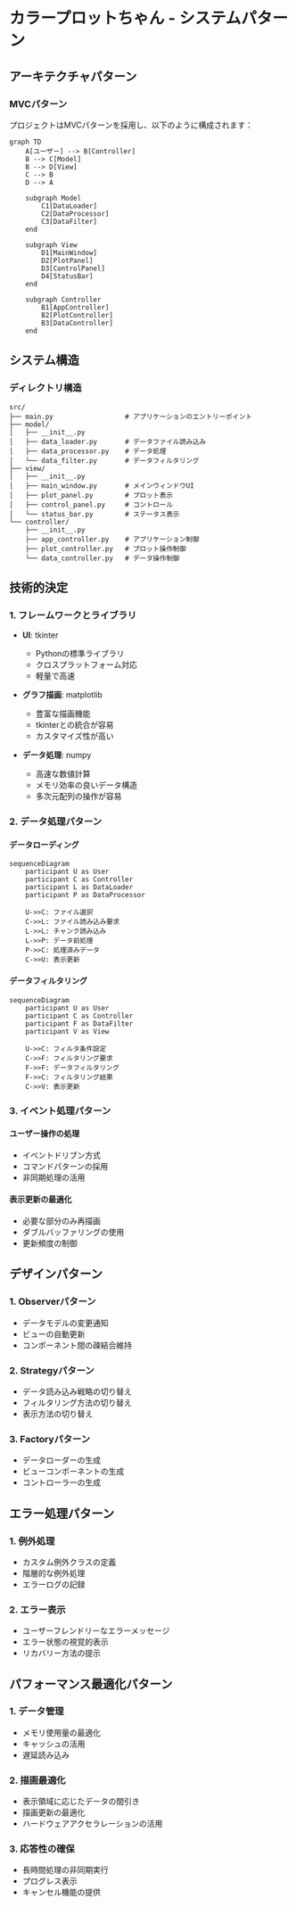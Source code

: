 # カラープロットちゃん - システムパターン

## アーキテクチャパターン

### MVCパターン
プロジェクトはMVCパターンを採用し、以下のように構成されます：

```mermaid
graph TD
    A[ユーザー] --> B[Controller]
    B --> C[Model]
    B --> D[View]
    C --> B
    D --> A
    
    subgraph Model
        C1[DataLoader]
        C2[DataProcessor]
        C3[DataFilter]
    end
    
    subgraph View
        D1[MainWindow]
        D2[PlotPanel]
        D3[ControlPanel]
        D4[StatusBar]
    end
    
    subgraph Controller
        B1[AppController]
        B2[PlotController]
        B3[DataController]
    end
```

## システム構造

### ディレクトリ構造
```
src/
├── main.py                  # アプリケーションのエントリーポイント
├── model/
│   ├── __init__.py
│   ├── data_loader.py       # データファイル読み込み
│   ├── data_processor.py    # データ処理
│   └── data_filter.py       # データフィルタリング
├── view/
│   ├── __init__.py
│   ├── main_window.py       # メインウィンドウUI
│   ├── plot_panel.py        # プロット表示
│   ├── control_panel.py     # コントロール
│   └── status_bar.py        # ステータス表示
└── controller/
    ├── __init__.py
    ├── app_controller.py    # アプリケーション制御
    ├── plot_controller.py   # プロット操作制御
    └── data_controller.py   # データ操作制御
```

## 技術的決定

### 1. フレームワークとライブラリ
- **UI**: tkinter
  - Pythonの標準ライブラリ
  - クロスプラットフォーム対応
  - 軽量で高速

- **グラフ描画**: matplotlib
  - 豊富な描画機能
  - tkinterとの統合が容易
  - カスタマイズ性が高い

- **データ処理**: numpy
  - 高速な数値計算
  - メモリ効率の良いデータ構造
  - 多次元配列の操作が容易

### 2. データ処理パターン

#### データローディング
```mermaid
sequenceDiagram
    participant U as User
    participant C as Controller
    participant L as DataLoader
    participant P as DataProcessor
    
    U->>C: ファイル選択
    C->>L: ファイル読み込み要求
    L->>L: チャンク読み込み
    L->>P: データ前処理
    P->>C: 処理済みデータ
    C->>U: 表示更新
```

#### データフィルタリング
```mermaid
sequenceDiagram
    participant U as User
    participant C as Controller
    participant F as DataFilter
    participant V as View
    
    U->>C: フィルタ条件設定
    C->>F: フィルタリング要求
    F->>F: データフィルタリング
    F->>C: フィルタリング結果
    C->>V: 表示更新
```

### 3. イベント処理パターン

#### ユーザー操作の処理
- イベントドリブン方式
- コマンドパターンの採用
- 非同期処理の活用

#### 表示更新の最適化
- 必要な部分のみ再描画
- ダブルバッファリングの使用
- 更新頻度の制御

## デザインパターン

### 1. Observerパターン
- データモデルの変更通知
- ビューの自動更新
- コンポーネント間の疎結合維持

### 2. Strategyパターン
- データ読み込み戦略の切り替え
- フィルタリング方法の切り替え
- 表示方法の切り替え

### 3. Factoryパターン
- データローダーの生成
- ビューコンポーネントの生成
- コントローラーの生成

## エラー処理パターン

### 1. 例外処理
- カスタム例外クラスの定義
- 階層的な例外処理
- エラーログの記録

### 2. エラー表示
- ユーザーフレンドリーなエラーメッセージ
- エラー状態の視覚的表示
- リカバリー方法の提示

## パフォーマンス最適化パターン

### 1. データ管理
- メモリ使用量の最適化
- キャッシュの活用
- 遅延読み込み

### 2. 描画最適化
- 表示領域に応じたデータの間引き
- 描画更新の最適化
- ハードウェアアクセラレーションの活用

### 3. 応答性の確保
- 長時間処理の非同期実行
- プログレス表示
- キャンセル機能の提供
